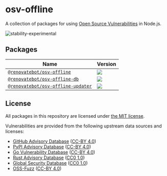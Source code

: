 # osv-offline

A collection of packages for using [Open Source Vulnerabilities](https://osv.dev/) in Node.js.

![stability-experimental](https://img.shields.io/badge/stability-experimental-orange.svg?style=for-the-badge)

## Packages

| Name                                                                | Version                                                                                                                                               |
| ------------------------------------------------------------------- |-------------------------------------------------------------------------------------------------------------------------------------------------------|
| [`@renovatebot/osv-offline`](./packages/osv-offline)                 | [![](https://img.shields.io/npm/v/@renovatebot/osv-offline?style=for-the-badge)](https://www.npmjs.com/package/@renovatebot/osv-offline)              |
| [`@renovatebot/osv-offline-db`](./packages/osv-offline-db)           | [![](https://img.shields.io/npm/v/@renovatebot/osv-offline-db?style=for-the-badge)](https://www.npmjs.com/package/@renovatebot/osv-offline-db)        |
| [`@renovatebot/osv-offline-updater`](./packages/osv-offline-updater) | [![](https://img.shields.io/github/v/release/renovatebot/osv-offline?style=for-the-badge)](https://github.com/renovatebot/osv-offline/releases/latest) |

## License

All packages in this repository are licensed under [the MIT license](https://opensource.org/licenses/MIT).

Vulnerabilities are provided from the following upstream data sources and licenses:

- [GitHub Advisory Database](https://github.com/github/advisory-database) ([CC-BY 4.0](https://github.com/github/advisory-database/blob/main/LICENSE.md))
- [PyPI Advisory Database](https://github.com/pypa/advisory-database) ([CC-BY 4.0](https://github.com/pypa/advisory-database/blob/main/LICENSE))
- [Go Vulnerability Database](https://github.com/golang/vulndb) ([CC-BY 4.0](https://github.com/golang/vulndb#license))
- [Rust Advisory Database](https://github.com/RustSec/advisory-db) ([CC0 1.0](https://github.com/rustsec/advisory-db/blob/main/LICENSE.txt))
- [Global Security Database](https://github.com/cloudsecurityalliance/gsd-database) ([CC0 1.0](https://github.com/cloudsecurityalliance/gsd-database/blob/main/LICENSE))
- [OSS-Fuzz](https://github.com/google/oss-fuzz-vulns) ([CC-BY 4.0](https://github.com/google/oss-fuzz-vulns/blob/main/LICENSE))
